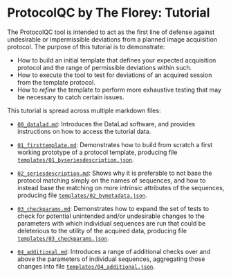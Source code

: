 # ProtocolQC by The Florey: Tutorial

The ProtocolQC tool is intended to act as the first line of defense
against undesirable or impermissible deviations from a planned image acquisition protocol.
The purpose of this tutorial is to demonstrate:
-   How to build an initial template that defines your expected acquisition protocol
    and the range of permissible deviations within such.
-   How to execute the tool to test for deviations of an acquired session from the template protocol.
-   How to *refine* the template to perform more exhaustive testing
    that may be necessary to catch certain issues.

This tutorial is spread across multiple markdown files:

-   [`00_datalad.md`](00_datalad.md):
    Introduces the DataLad software,
    and provides instructions on how to access the tutorial data.

-   [`01_firsttemplate.md`](01_firsttemplate.md):
    Demonstrates how to build from scratch
    a first working prototype of a protocol template,
    producing file [`templates/01_byseriesdescription.json`](templates/01_byseriesdescription.json).

-   [`02_seriesdescription.md`](02_seriesdescription.md):
    Shows why it is preferable to not base the protocol matching
    simply on the names of sequences,
    and how to instead base the matching
    on more intrinsic attributes of the sequences,
    producing file [`templates/02_bymetadata.json`](templates/02_bymetadata.json).

-   [`03_checkparams.md`](03_checkparams.md):
    Demonstrates how to expand the set of tests
    to check for potential unintended and/or undesirable changes
    to the parameters with which individual sequences are run
    that could be deleterious to the utility of the acquired data,
    producing file [`templates/03_checkparams.json`](templates/03_checkparams.json).

-   [`04_additional.md`](04_additional.md):
    Introduces a range of additional checks
    over and above the parameters of individual sequences,
    aggregating those changes into file
    [`templates/04_additional.json`](templates/04_additional.json).
